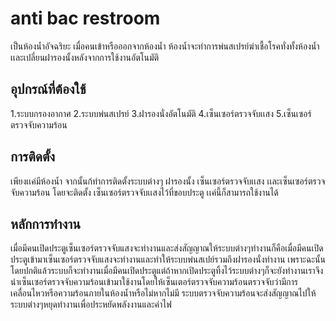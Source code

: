 #  anti bac restroom
เป็นห้องน้ำอัจฉริยะ เมื่อคนเข้าหรือออกจากห้องน้ำ ห้องน้ำจะทำการพ่นสเปรย์ฆ่าเชื้อโรคทั่งทั้งห้องน้ำ เเละเปลี่ยนฝารองนั้งหลังจากการใช้งานอัตโนมัติ
## อุปกรณ์ที่ต้องใช้ 
1.ระบบกรองอากาศ
2.ระบบพ่นสเปรย์
3.ฝารองนั่งอัตโนมัติ
4.เซ็นเซอร์ตรวจจับเเสง
5.เซ็นเซอร์ตรวจจับความร้อน
## การติดตั้ง
เพียงเเค่มีห้องน้ำ จากนั้นก้ทำการติดตั้งระบบต่างๆ ฝารองนั้ง เซ็นเซอร์ตรวจจับเเสง เเละเซ็นเซอร์ตรวจจับความร้อน โดยจะติดตั้ง เซ็นเซอร์ตรวจจับเเสงไว้ที่ขอบประตู เเค่นี้ก็สามารถใช้งานได้
## หลักการทำงาน
เมื่อมีคนเปิดประตูเซ็นเซอร์ตรวจจับแสงจะทำงานและส่งสัญญาณให้ระบบต่างๆทำงานก็คือเมื่อมีคนเปิดประตูเข้ามาเซ็นเซอร์ตรวจจับแสงจะทำงานและทำให้ระบบพ่นสเปย์รวมถึงฝารองนั่งทำงาน เพราะฉะนั้นโดยปกติแล้วระบบก็จะทำงานเมื่อมีคนเปิดประตูแต่ถ้าหากเปิดประตูทิ้งไว้ระบบต่างๆก็จะยังทำงานเราจึงนำเซ็นเซอร์ตรวจจับความร้อนเข้ามาใช้งานโดยให้เซ็นเตอร์ตรวจจับความร้อนตรวจจับว่ามีการเคลื่อนไหวหรือความร้อนภายในห้องน้ำหรือไม่หากไม่มี ระบบตรวจจับความร้อนจะส่งสัญญาณไปให้ระบบต่างๆหยุดทำงานเพื่อประหยัดพลังงานและค่าไฟ
